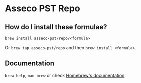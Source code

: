 # Asseco PST Repo

## How do I install these formulae?

`brew install asseco-pst/repo/<formula>`

Or `brew tap asseco-pst/repo` and then `brew install <formula>`.

## Documentation

`brew help`, `man brew` or check [Homebrew's documentation](https://docs.brew.sh).

